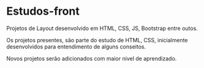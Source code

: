 # Estudos-front
Projetos de Layout desenvolvido em HTML, CSS, JS, Bootstrap entre outos.


Os projetos presentes, são parte do estudo de HTML, CSS, inicialmente desenvolvidos para entendimento de alguns conseitos.

Novos projetos serão adicionados com maior nivel de aprendizado.
